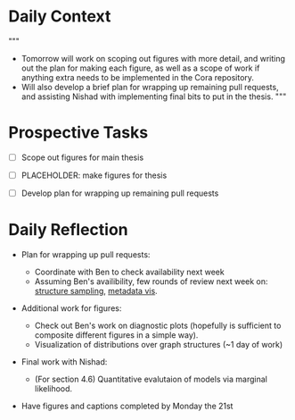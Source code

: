 # Daily Context

"""
* Tomorrow will work on scoping out figures with more detail, and writing out
  the plan for making each figure, as well as a scope of work if anything extra
  needs to be implemented in the Cora repository.
* Will also develop a brief plan for wrapping up remaining pull requests, and
  assisting Nishad with implementing final bits to put in the thesis.
"""


# Prospective Tasks
* [ ] Scope out figures for main thesis
* [ ] PLACEHOLDER: make figures for thesis
* [ ] Develop plan for wrapping up remaining pull requests


# Daily Reflection

* Plan for wrapping up pull requests:
    * Coordinate with Ben to check availability next week
    * Assuming Ben's availibility, few rounds of review next week on:
      [structure sampling](https://github.com/probcomp/GenSceneGraphs.jl/pull/225), [metadata vis](https://github.com/probcomp/GenSceneGraphs.jl/pull/226).
* Additional work for figures:
    * Check out Ben's work on diagnostic plots (hopefully is sufficient to
      composite different figures in a simple way).
    * Visualization of distributions over graph structures (~1 day of work)
* Final work with Nishad:
    * (For section 4.6) Quantitative evalutaion of models via marginal likelihood.

* Have figures and captions completed by Monday the 21st
